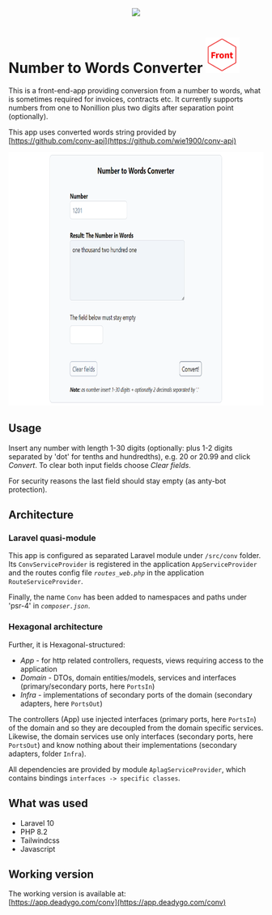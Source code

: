 <p align="center"><a href="https://laravel.com" target="_blank"><img src="https://raw.githubusercontent.com/laravel/art/master/logo-lockup/5%20SVG/2%20CMYK/1%20Full%20Color/laravel-logolockup-cmyk-red.svg" width="400"></a></p>



# Number to Words Converter <img src="_docs/Front.png" height="70"/>

This is a front-end-app providing conversion from a number to words, what is sometimes required for invoices, contracts etc. It currently supports numbers from one to Nonillion plus two digits after separation point (optionally).

This app uses converted words string provided by [https://github.com/conv-api](https://github.com/wie1900/conv-api)

<img src="_docs/conv-front-end.png" height="500"/>

## Usage
Insert any number with length 1-30 digits (optionally: plus 1-2 digits separated by 'dot' for tenths and hundredths), e.g. 20 or 20.99 and click _Convert_. To clear both input fields choose _Clear fields_.

For security reasons the last field should stay empty (as anty-bot protection).

## Architecture
### Laravel quasi-module
This app is configured as separated Laravel module under `/src/conv` folder. Its `ConvServiceProvider` is registered in the application `AppServiceProvider` and the routes config file _`routes_web.php`_ in the application `RouteServiceProvider`.

Finally, the name `Conv` has been added to namespaces and paths under 'psr-4' in _`composer.json`_.

### Hexagonal architecture
Further, it is Hexagonal-structured:
- _App_ - for http related controllers, requests, views requiring access to the application
- _Domain_ - DTOs, domain entities/models, services and interfaces (primary/secondary ports, here `PortsIn`)
- _Infra_ - implementations of secondary ports of the domain (secondary adapters, here `PortsOut`)

The controllers (App) use injected interfaces (primary ports, here `PortsIn`) of the domain and so they are decoupled from the domain specific services.
Likewise, the domain services use only interfaces (secondary ports, here `PortsOut`) and know nothing about their implementations (secondary adapters, folder `Infra`).

All dependencies are provided by module `AplagServiceProvider`, which contains bindings `interfaces -> specific classes`.

## What was used
- Laravel 10
- PHP 8.2
- Tailwindcss
- Javascript

## Working version

The working version is available at:<br/>
[https://app.deadygo.com/conv](https://app.deadygo.com/conv)
